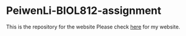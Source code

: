 # PeiwenLi-BIOL812-assignment
This is the repository for the website
Please check [here](https://peiwenli.github.io/PeiwenLi-BIOL812-assignment/) for my website.
